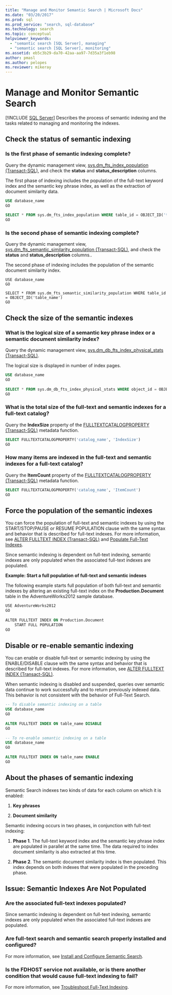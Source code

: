 ```yaml
---
title: "Manage and Monitor Semantic Search | Microsoft Docs"
ms.date: "03/20/2017"
ms.prod: sql
ms.prod_service: "search, sql-database"
ms.technology: search
ms.topic: conceptual
helpviewer_keywords: 
  - "semantic search [SQL Server], managing"
  - "semantic search [SQL Server], monitoring"
ms.assetid: eb5c3b29-da70-42aa-aa97-7d35a3f1eb98
author: pmasl
ms.author: pelopes
ms.reviewer: mikeray
---
```

# Manage and Monitor Semantic Search
 [!INCLUDE [SQL Server](../../includes/applies-to-version/sqlserver.md)]
  Describes the process of semantic indexing and the tasks related to managing and monitoring the indexes.  
  
##  <a name="HowToMonitorStatus"></a> Check the status of semantic indexing  
### Is the first phase of semantic indexing complete?
 Query the dynamic management view, [sys.dm_fts_index_population &#40;Transact-SQL&#41;](../../relational-databases/system-dynamic-management-views/sys-dm-fts-index-population-transact-sql.md), and check the **status** and **status_description** columns.  
  
 The first phase of indexing includes the population of the full-text keyword index and the semantic key phrase index, as well as the extraction of document similarity data.  
  
```sql  
USE database_name  
GO  
  
SELECT * FROM sys.dm_fts_index_population WHERE table_id = OBJECT_ID('table_name')  
GO  
```  
  
### Is the second phase of semantic indexing complete?
 Query the dynamic management view, [sys.dm_fts_semantic_similarity_population &#40;Transact-SQL&#41;](../../relational-databases/system-dynamic-management-views/sys-dm-fts-semantic-similarity-population-transact-sql.md), and check the **status** and **status_description** columns..  
  
 The second phase of indexing includes the population of the semantic document similarity index.  
  
```wql  
USE database_name  
GO  
  
SELECT * FROM sys.dm_fts_semantic_similarity_population WHERE table_id = OBJECT_ID('table_name')  
GO  
```  
  
##  <a name="HowToCheckSize"></a> Check the size of the semantic indexes  
### What is the logical size of a semantic key phrase index or a semantic document similarity index?
 Query the dynamic management view, [sys.dm_db_fts_index_physical_stats &#40;Transact-SQL&#41;](../../relational-databases/system-dynamic-management-views/sys-dm-db-fts-index-physical-stats-transact-sql.md).  
  
 The logical size is displayed in number of index pages.  
  
```sql  
USE database_name  
GO  
  
SELECT * FROM sys.dm_db_fts_index_physical_stats WHERE object_id = OBJECT_ID('table_name')  
GO  
```  
  
### What is the total size of the full-text and semantic indexes for a full-text catalog?  
 Query the **IndexSize** property of the [FULLTEXTCATALOGPROPERTY &#40;Transact-SQL&#41;](../../t-sql/functions/fulltextcatalogproperty-transact-sql.md) metadata function.  
  
```sql  
SELECT FULLTEXTCATALOGPROPERTY('catalog_name', 'IndexSize')  
GO  
```  
  
### How many items are indexed in the full-text and semantic indexes for a full-text catalog?  
 Query the **ItemCount** property of the [FULLTEXTCATALOGPROPERTY &#40;Transact-SQL&#41;](../../t-sql/functions/fulltextcatalogproperty-transact-sql.md) metadata function.  
  
```sql  
SELECT FULLTEXTCATALOGPROPERTY('catalog_name', 'ItemCount')  
GO  
```  
  
##  <a name="HowToForcePopulation"></a> Force the population of the semantic indexes  
 You can force the population of full-text and semantic indexes by using the START/STOP/PAUSE or RESUME POPULATION clause with the same syntax and behavior that is described for full-text indexes. For more information, see [ALTER FULLTEXT INDEX &#40;Transact-SQL&#41;](../../t-sql/statements/alter-fulltext-index-transact-sql.md) and [Populate Full-Text Indexes](../../relational-databases/search/populate-full-text-indexes.md).  
  
 Since semantic indexing is dependent on full-text indexing, semantic indexes are only populated when the associated full-text indexes are populated.  
  
 **Example: Start a full population of full-text and semantic indexes**  
  
 The following example starts full population of both full-text and semantic indexes by altering an existing full-text index on the **Production.Document** table in the AdventureWorks2012 sample database.  
  
```vb  
USE AdventureWorks2012  
GO  
  
ALTER FULLTEXT INDEX ON Production.Document  
    START FULL POPULATION  
GO  
```  
  
##  <a name="HowToDisableIndexing"></a> Disable or re-enable semantic indexing  
 You can enable or disable full-text or semantic indexing by using the ENABLE/DISABLE clause with the same syntax and behavior that is described for full-text indexes. For more information, see [ALTER FULLTEXT INDEX &#40;Transact-SQL&#41;](../../t-sql/statements/alter-fulltext-index-transact-sql.md).  
  
 When semantic indexing is disabled and suspended, queries over semantic data continue to work successfully and to return previously indexed data. This behavior is not consistent with the behavior of Full-Text Search.  
  
```sql  
-- To disable semantic indexing on a table  
USE database_name  
GO  
  
ALTER FULLTEXT INDEX ON table_name DISABLE  
GO  
  
-- To re-enable semantic indexing on a table  
USE database_name  
GO  
  
ALTER FULLTEXT INDEX ON table_name ENABLE  
GO  
```  
  
##  <a name="SemanticIndexing"></a> About the phases of semantic indexing  
 Semantic Search indexes two kinds of data for each column on which it is enabled:  
  
1.  **Key phrases**  
  
2.  **Document similarity**  
  
 Semantic indexing occurs in two phases, in conjunction with full-text indexing:  
  
1.  **Phase 1**. The full-text keyword index and the semantic key phrase index are populated in parallel at the same time. The data required to index document similarity is also extracted at this time.  
  
2.  **Phase 2**. The semantic document similarity index is then populated. This index depends on both indexes that were populated in the preceding phase.  
  
##  <a name="BestPracticeUnderstand"></a>   
##  <a name="ProblemNotPopulated"></a> Issue: Semantic Indexes Are Not Populated  
### Are the associated full-text indexes populated?  
 Since semantic indexing is dependent on full-text indexing, semantic indexes are only populated when the associated full-text indexes are populated.  
  
### Are full-text search and semantic search properly installed and configured?  
 For more information, see [Install and Configure Semantic Search](../../relational-databases/search/install-and-configure-semantic-search.md).  
  
### Is the FDHOST service not available, or is there another condition that would cause full-text indexing to fail?  
 For more information, see [Troubleshoot Full-Text Indexing](../../relational-databases/search/troubleshoot-full-text-indexing.md).  
  
  
